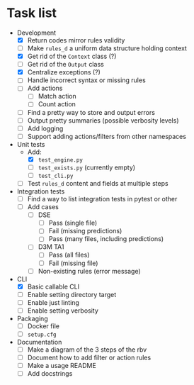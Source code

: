 # Task list 

- Development
    - [x] Return codes mirror rules validity
    - [ ] Make `rules_d` a uniform data structure holding context
    - [x] Get rid of the `Context` class (?) 
    - [ ] Get rid of the `Output` class
    - [x] Centralize exceptions (?)
    - [ ] Handle incorrect syntax or missing rules
    - [ ] Add actions
        - [ ] Match action
        - [ ] Count action
    - [ ] Find a pretty way to store and output errors
    - [ ] Output pretty summaries (possible verbosity levels)
    - [ ] Add logging
    - [ ] Support adding actions/filters from other namespaces
- Unit tests
    - Add: 
        - [x] `test_engine.py`
        - [ ] `test_exists.py` (currently empty)
        - [ ] `test_cli.py`
    - [ ] Test `rules_d` content and fields at multiple steps
- Integration tests
    - [ ] Find a way to list integration tests in pytest or other
    - [ ] Add cases
        - [ ] DSE
            - [ ] Pass (single file)
            - [ ] Fail (missing predictions)
            - [ ] Pass (many files, including predictions)
        - [ ] D3M TA1
            - [ ] Pass (all files)
            - [ ] Fail (missing file)
        - [ ] Non-existing rules (error message)
- CLI
    - [x] Basic callable CLI
    - [ ] Enable setting directory target
    - [ ] Enable just linting
    - [ ] Enable setting verbosity
- Packaging
    - [ ] Docker file 
    - [ ] `setup.cfg`
- Documentation
    - [ ] Make a diagram of the 3 steps of the rbv
    - [ ] Document how to add filter or action rules
    - [ ] Make a usage README
    - [ ] Add docstrings 